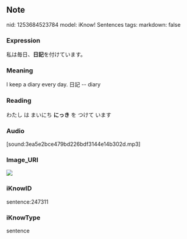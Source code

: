 ## Note
nid: 1253684523784
model: iKnow! Sentences
tags: 
markdown: false

### Expression
私は毎日、<b>日記</b>を付けています。

### Meaning
I keep a diary every day.
日記 -- diary

### Reading
わたし は まいにち <b>にっき</b> を つけて います

### Audio
[sound:3ea5e2bce479bd226bdf3144e14b302d.mp3]

### Image_URI
<img src="cd5ee73d32ddef325e8bd979941e14e6.jpg">

### iKnowID
sentence:247311

### iKnowType
sentence

